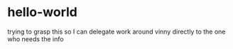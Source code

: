 # hello-world
trying to grasp this so I can delegate work around vinny directly to the one who needs the info
